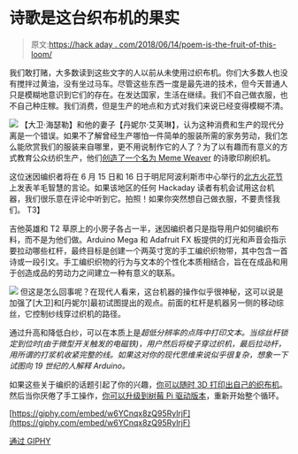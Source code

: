 # 诗歌是这台织布机的果实

> 原文:[https://hack aday . com/2018/06/14/poem-is-the-fruit-of-this-loom/](https://hackaday.com/2018/06/14/poetry-is-the-fruit-of-this-loom/)

我们敢打赌，大多数读到这些文字的人以前从未使用过织布机。你们大多数人也没有搅拌过黄油，没有坐过马车。尽管这些东西一度是最先进的技术，但今天普通人只是模糊地意识到它们的存在。在发达国家，生活在继续。我们不自己做衣服，也不自己种庄稼。我们消费，但是生产的地点和方式对我们来说已经变得模糊不清。

[![](../Images/b87a905acc23744b879526b1ce1834cc.png)](https://hackaday.com/wp-content/uploads/2018/06/loom_detail.jpg) 【大卫·海瑟勒】和他的妻子【丹妮尔·艾芙琳】，认为这种消费和生产的现代分离是一个错误。如果不了解曾经生产哪怕一件简单的服装所需的家务劳动，我们怎么能欣赏我们的服装来自哪里，更不用说制作它的人了？为了以有趣而有意义的方式教育公众纺织生产，他们[创造了一个名为 Meme Weaver](http://memeweaver.org) 的诗歌印刷织机。

这位迷因编织者将在 6 月 15 日和 16 日于明尼阿波利斯市中心举行的[北方火花节](https://2018.northernspark.org)上发表羊毛智慧的言论。如果该地区的任何 Hackaday 读者有机会试用这台机器，我们很乐意在评论中听到它。拍照！如果你突然想自己做衣服，不要责怪我们。
T3】

吉他英雄和 T2 草原上的小房子各占一半，迷因编织者只是指导用户如何编织布料，而不是为他们做。Arduino Mega 和 Adafruit FX 板提供的灯光和声音会指示要拉动哪些杠杆，最终目标是创建一个两英寸宽的手工编织织物带，其中包含一首诗或一段引文。手工编织织物的行为与文本的个性化本质相结合，旨在在成品和用于创造成品的劳动力之间建立一种有意义的联系。

[![](../Images/0c63e70a8ba656b4a04d10ca64650db9.png)](https://hackaday.com/wp-content/uploads/2018/06/loom_detail2.jpg) 但这是怎么回事呢？在现代人看来，这台机器的操作似乎很神秘，这可以说是加强了[大卫]和[丹妮尔]最初试图提出的观点。前面的杠杆是机器另一侧的移动综丝，它控制纱线穿过织机的路径。

通过升高和降低白纱，可以在本质上是*超低分辨率的点阵中打印文本。当综丝杆锁定到位时(由于微型开关触发的电磁铁)，用户然后将梭子穿过织机，最后拉动杆，用所谓的打浆机收紧完整的线。如果这对你的现代思维来说似乎很复杂，想象一下试图向 19 世纪的人解释 Arduino。*

如果这些关于编织的话题引起了你的兴趣，[你可以随时 3D 打印出自己的织布机](https://hackaday.com/2017/07/25/make-a-bit-of-cloth-with-this-3d-printable-loom/)。然后当你厌倦了手工操作，[你可以升级到树莓 Pi 驱动版本](https://hackaday.com/2016/08/20/one-man-a-raspberry-pi-and-a-formerly-hand-powered-loom/)，重新开始整个循环。

[https://giphy.com/embed/w6YCnqx8zQ95RylrjF](https://giphy.com/embed/w6YCnqx8zQ95RylrjF)

[通过 GIPHY](https://giphy.com/gifs/w6YCnqx8zQ95RylrjF)